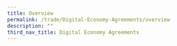 ```yaml
---
title: Overview
permalink: /trade/Digital-Economy-Agreements/overview
description: ""
third_nav_title: Digital Economy Agreements
---
```


